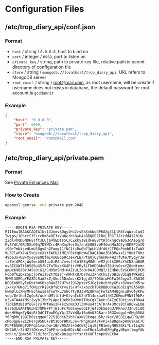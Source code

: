 # Configuration Files

## /etc/trop_diary_api/conf.json

### Format

* `host` / string / `0.0.0.0`, host to bind on
* `port` / integer / `6969`, port to listen on
* `private_key` / string, path to private key file, relative path is parent
  directory of configuration file
* `store` / string / `mongodb://localhost/trop_diary_api`, URL refers
   to MongoDB server
* `root_email` / string / root@mail.com, as root username, will be create
  if username does not exists in database, the default password for root
  account is `goddamnit`

### Example

```json
{
    "host": "0.0.0.0",
    "port": 6969,
    "private_key": "private.pem",
    "store": "mongodb://localhost/trop_diary_api",
    "root_email": "root@mail.com"
}
```

## /etc/trop_diary_api/private.pem


### Format

See [Private Enhancec Mail](https://en.wikipedia.org/wiki/Privacy-Enhanced_Mail)

### How to Create

```bash
openssl genrsa -out private.pem 2048
```

### Example

```text
-----BEGIN RSA PRIVATE KEY-----
MIIEowIBAAKCAQEA1ks13JnmvBDqylHuCrsEkXnkbo3Ph82g31LlR6YzqWxu1udI
Twjps/1OhcrS3F+ccRm6xUE3xVu0erhhOwH4sBBQGE2lRoLIRGTJJKzdd4l2h1KL
zZdlvhODGNUH8TftJLUjp4hEDTs5CJCZkkyz9IdFWE8YtWlnxngc9aD63cAeSg/p
Fy8YdC/GRJDSoG6q7D5WZrc4RaXmp9ei0m/an3AO68vbF4dwdMuJO2y48KEPJaIQ
i9B+7mNisedLmUSBgv8h2Foeg11fNC1t4Rw0b73pLHVdfd6/CTPQoPoebE1sTwWX
VL37lwPX7wL5kO/ceXYtFAFU/IMF/F8kfqDoWwIDAQABAoIBABMwxxELY0NiTHRz
49poJx+UB+XyoywpOQfm14uUEbpRcJekPLB/PtaUj6yhnkKH+W2TfUte7Myqyr3W
tzZeldPGkjWq9msbGS4uzGiRZn/m+oth1A1ESqM8Ahh+M2jhtkX8RsYhCN8ad6AR
uv8ECXWTi5098BuG5fk7FnTUxsKG4Pi+VVRylLFh6DDAbx5Z6UjvOcxYZ8oNtemr
gmUxK9BJ0rJ45e9jG1/CH95nSNd+HAZYuLZoO+0AJC0MQT/1ZHb0u5VGC6Wd1PCM
Fqb0fG2pxs5pcjGPeiT62tYO2zj+AWHtK8/DYVwI3XnRChuzvQBiEvUiq8TWkeDi
9HWl3QECgYEA8DLRad2xZjSku23DxAmcsKX1gjd2/7Q3AcwMGFwI62qyxIcZAG3G
DRQEoNMlylyDNzhWKB+oR4eZZ7H7vtlOG2pteV5JCgIx0cHrKyGPx+BVosd0d5+w
ix/xy7UNg7ifONgcrRj8xBfybXrvy1S/Hf+zxozchTDkUBBUdKW26oECgYEA5GQh
kwmDlCcXHyMFEchewIeafswYkL7n8C7TyDJJwMZ8hFmjFwT2AM4QgmcuDvQfyKPw
vdg/UelhotZgQuS/uckhUM1lLld+OtvnIcU2hYD14qxaa91/N1ZOMmuF9N519bPz
yZv4TWAAYdSrJwyb13bKPLApcIJebbZw9VmITNsCgYEAyH+S4EzGlOriivVf0Ra4
7ZdKbMzBj0YuGFjry7WfWGszF+sxSnNXO3l3N4uo4tcATKrA+DMcs8CTo8QkwLUB
hs763LGARFN6pH27QMB+FTjEIuFc7bGlmywqGIFj64zDk56JqU/PRhw7J3nUCiUO
dwsHVHgmZyNdoRtQdCITooECgYAiI2VxWQa16nHmUZG8arrfBGXvdgpl+GMq35UA
Y6PqkMCj99IM6szqqeKF225jBdKKZxbhCaXNVJkngeu5k/+kgY/dSBZLqwBPQ/d0
cMoJgpE+ZIzPerg9SUU+/Bt10prHMzLJe+rNhgAIn4VFvPi+aB8qmxpWmuYKeC7C
PbPF6QKBgF2PPqs1vauDu+1BnV95ZXt+DdCN8jiqiBjFB1meyNH52BXLTLz1Lq2U
SK7bM/rZiHZ1lQKcesZ2hPEtodxQxBDixNOreoFBeiA4MxBFHgEgyNBpmllmgYGb
zdK+x/Ipmx50F71difoKTz/abxBniepPcYsnXtX8Ffc4pn9VEtkA
-----END RSA PRIVATE KEY-----
```
